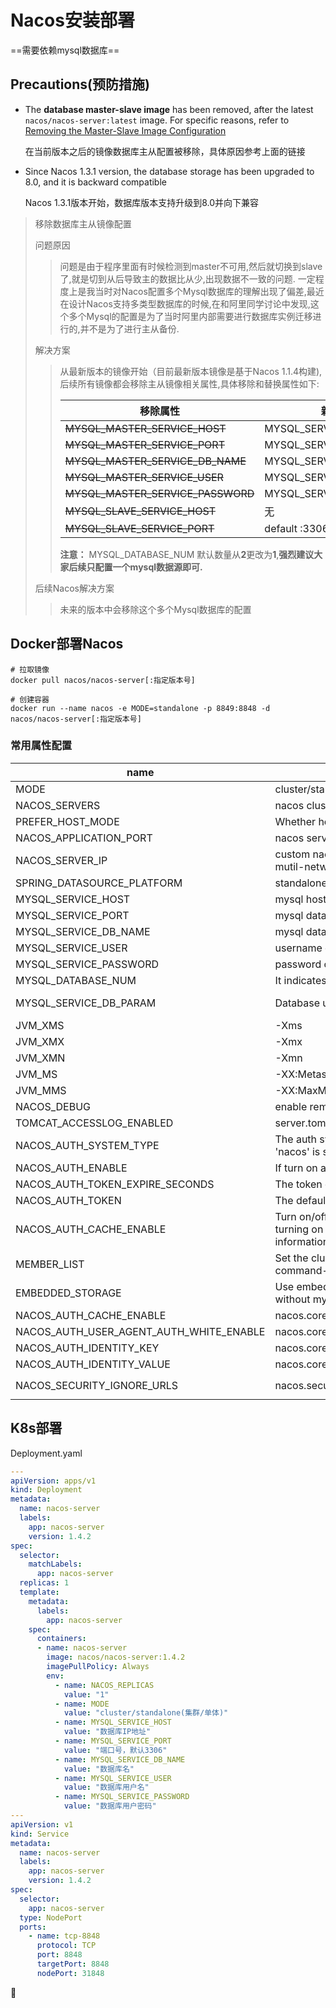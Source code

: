 # Nacos安装部署

==需要依赖mysql数据库==



## Precautions(预防措施)

- The **database master-slave image** has been removed, after the latest `nacos/nacos-server:latest` image. For specific reasons, refer to [Removing the Master-Slave Image Configuration](https://github.com/nacos-group/nacos-docker/wiki/移除数据库主从镜像配置)

  在当前版本之后的镜像数据库主从配置被移除，具体原因参考上面的链接

- Since Nacos 1.3.1 version, the database storage has been upgraded to 8.0, and it is backward compatible

  Nacos 1.3.1版本开始，数据库版本支持升级到8.0并向下兼容

> 移除数据库主从镜像配置
>
> 问题原因
>
> > 问题是由于程序里面有时候检测到master不可用,然后就切换到slave了,就是切到从后导致主的数据比从少,出现数据不一致的问题. 一定程度上是我当时对Nacos配置多个Mysql数据库的理解出现了偏差,最近在设计Nacos支持多类型数据库的时候,在和阿里同学讨论中发现,这个多个Mysql的配置是为了当时阿里内部需要进行数据库实例迁移进行的,并不是为了进行主从备份.
>
> 解决方案
>
> > 从最新版本的镜像开始（目前最新版本镜像是基于Nacos 1.1.4构建),后续所有镜像都会移除主从镜像相关属性,具体移除和替换属性如下:
> >
> > | 移除属性                          | 新属性                 |
> > | --------------------------------- | ---------------------- |
> > | ~~MYSQL_MASTER_SERVICE_HOST~~     | MYSQL_SERVICE_HOST     |
> > | ~~MYSQL_MASTER_SERVICE_PORT~~     | MYSQL_SERVICE_PORT     |
> > | ~~MYSQL_MASTER_SERVICE_DB_NAME~~  | MYSQL_SERVICE_DB_NAME  |
> > | ~~MYSQL_MASTER_SERVICE_USER~~     | MYSQL_SERVICE_USER     |
> > | ~~MYSQL_MASTER_SERVICE_PASSWORD~~ | MYSQL_SERVICE_PASSWORD |
> > | ~~MYSQL_SLAVE_SERVICE_HOST~~      | 无                     |
> > | ~~MYSQL_SLAVE_SERVICE_PORT~~      | default :3306          |
> >
> > **注意：** MYSQL_DATABASE_NUM 默认数量从**2**更改为**1**,**强烈建议大家后续只配置一个mysql数据源即可.**
>
> 后续Nacos解决方案
>
> > 未来的版本中会移除这个多个Mysql数据库的配置

## Docker部署Nacos

```shell
# 拉取镜像
docker pull nacos/nacos-server[:指定版本号]

# 创建容器
docker run --name nacos -e MODE=standalone -p 8849:8848 -d nacos/nacos-server[:指定版本号]
```

### 常用属性配置

| name                                    | description                                                  | option                                                       |
| --------------------------------------- | ------------------------------------------------------------ | ------------------------------------------------------------ |
| MODE                                    | cluster/standalone                                           | cluster/standalone default **cluster**                       |
| NACOS_SERVERS                           | nacos cluster address                                        | eg. ip1:port1 ip2:port2 ip3:port3                            |
| PREFER_HOST_MODE                        | Whether hostname are supported                               | hostname/ip default **ip**                                   |
| NACOS_APPLICATION_PORT                  | nacos server port                                            | default **8848**                                             |
| NACOS_SERVER_IP                         | custom nacos server ip when network was mutil-network        |                                                              |
| SPRING_DATASOURCE_PLATFORM              | standalone support mysql                                     | mysql / empty default empty                                  |
| MYSQL_SERVICE_HOST                      | mysql host                                                   |                                                              |
| MYSQL_SERVICE_PORT                      | mysql database port                                          | default : **3306**                                           |
| MYSQL_SERVICE_DB_NAME                   | mysql database name                                          |                                                              |
| MYSQL_SERVICE_USER                      | username of database                                         |                                                              |
| MYSQL_SERVICE_PASSWORD                  | password of database                                         |                                                              |
| MYSQL_DATABASE_NUM                      | It indicates the number of database                          | default :**1**                                               |
| MYSQL_SERVICE_DB_PARAM                  | Database url parameter                                       | default : **characterEncoding=utf8&connectTimeout=1000&socketTimeout=3000&autoReconnect=true&useSSL=false** |
| JVM_XMS                                 | -Xms                                                         | default :1g                                                  |
| JVM_XMX                                 | -Xmx                                                         | default :1g                                                  |
| JVM_XMN                                 | -Xmn                                                         | default :512m                                                |
| JVM_MS                                  | -XX:MetaspaceSize                                            | default :128m                                                |
| JVM_MMS                                 | -XX:MaxMetaspaceSize                                         | default :320m                                                |
| NACOS_DEBUG                             | enable remote debug                                          | y/n default :n                                               |
| TOMCAT_ACCESSLOG_ENABLED                | server.tomcat.accesslog.enabled                              | default :false                                               |
| NACOS_AUTH_SYSTEM_TYPE                  | The auth system to use, currently only 'nacos' is supported  | default :nacos                                               |
| NACOS_AUTH_ENABLE                       | If turn on auth system                                       | default :false                                               |
| NACOS_AUTH_TOKEN_EXPIRE_SECONDS         | The token expiration in seconds                              | default :18000                                               |
| NACOS_AUTH_TOKEN                        | The default token                                            | default :SecretKey012345678901234567890123456789012345678901234567890123456789 |
| NACOS_AUTH_CACHE_ENABLE                 | Turn on/off caching of auth information. By turning on this switch, the update of auth information would have a 15 seconds delay. | default : false                                              |
| MEMBER_LIST                             | Set the cluster list with a configuration file or command-line argument | eg:192.168.16.101:8847?raft_port=8807,192.168.16.101?raft_port=8808,192.168.16.101:8849?raft_port=8809 |
| EMBEDDED_STORAGE                        | Use embedded storage in cluster mode without mysql           | `embedded` default : none                                    |
| NACOS_AUTH_CACHE_ENABLE                 | nacos.core.auth.caching.enabled                              | default : false                                              |
| NACOS_AUTH_USER_AGENT_AUTH_WHITE_ENABLE | nacos.core.auth.enable.userAgentAuthWhite                    | default : false                                              |
| NACOS_AUTH_IDENTITY_KEY                 | nacos.core.auth.server.identity.key                          | default : serverIdentity                                     |
| NACOS_AUTH_IDENTITY_VALUE               | nacos.core.auth.server.identity.value                        | default : security                                           |
| NACOS_SECURITY_IGNORE_URLS              | nacos.security.ignore.urls                                   | default : `/,/error,/**/*.css,/**/*.js,/**/*.html,/**/*.map,/**/*.svg,/**/*.png,/**/*.ico,/console-fe/public/**,/v1/auth/**,/v1/console/health/**,/actuator/**,/v1/console/server/**` |



## K8s部署

Deployment.yaml

```yaml
---
apiVersion: apps/v1
kind: Deployment
metadata:
  name: nacos-server
  labels:
    app: nacos-server
    version: 1.4.2
spec:
  selector:
    matchLabels:
      app: nacos-server
  replicas: 1
  template:
    metadata:
      labels:
        app: nacos-server
    spec:
      containers:
      - name: nacos-server
        image: nacos/nacos-server:1.4.2
        imagePullPolicy: Always
        env:
          - name: NACOS_REPLICAS
            value: "1"
          - name: MODE
            value: "cluster/standalone(集群/单体)"
          - name: MYSQL_SERVICE_HOST
            value: "数据库IP地址"
          - name: MYSQL_SERVICE_PORT
            value: "端口号，默认3306"
          - name: MYSQL_SERVICE_DB_NAME
            value: "数据库名"
          - name: MYSQL_SERVICE_USER
            value: "数据库用户名"
          - name: MYSQL_SERVICE_PASSWORD
            value: "数据库用户密码"
---
apiVersion: v1
kind: Service
metadata:
  name: nacos-server
  labels:
    app: nacos-server
    version: 1.4.2
spec:
  selector:
    app: nacos-server
  type: NodePort
  ports:
    - name: tcp-8848
      protocol: TCP
      port: 8848
      targetPort: 8848
      nodePort: 31848
```

